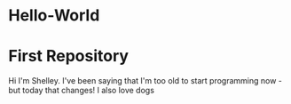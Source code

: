 # Hello-World
First Repository
==========================
Hi I'm Shelley.  I've been saying that I'm too old to start programming now - but today that changes!
I also love dogs
